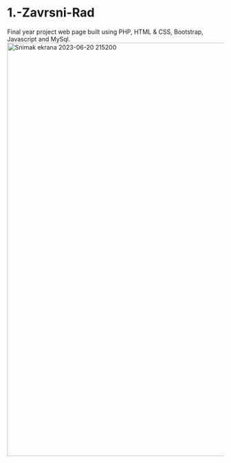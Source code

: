 # 1.-Zavrsni-Rad
Final year project web page built using PHP, HTML &amp; CSS, Bootstrap, Javascript and MySql.
<img width="960" alt="Snimak ekrana 2023-06-20 215200" src="https://github.com/SpasicU/1.-Zavrsni-Rad/assets/118357232/4311ad09-1abc-4d52-ab6a-600ec09c97ea">
